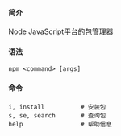 #### 简介

Node JavaScript平台的包管理器

#### 语法

```
npm <command> [args]
```

#### 命令

```
i, install			# 安装包
s, se, search		# 查询包
help				# 帮助信息
```

